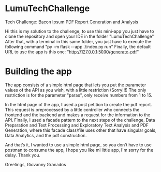 # LumuTechChallenge
Tech Challenge: Bacon Ipsum PDF Report Generation and Analysis

Hi this is my solution to the challenge, to use this mini-app you just have to clone the repository and open your IDE in the folder "LumuTechChallenge"
After that, with a terminal in this same folder, you just have to execute the following command "py -m flask --app .\index.py run"
Finally, the default URL to use the app is this one: "http://127.0.0.1:5000/generate-pdf"

# Building the app

The app consists of a simple html page that lets you put the parameter values of the API as you wish, with a little restriction (Sorry!!!)
The only restriction is for the parameter "paras", only receive numbers from 1 to 15.

In the html page of the app, I used a post petition to create the pdf report. This request is preprocessed by a little controller who connects the frontend and the backend and makes a request for the information to the API. 
Finally, I used a facade pattern to the next steps of the challenge, Data Preparation and Text Processing and Exploratory Text Analysis and PDF Generation, where this facade class/file uses other that have singular goals, Data Analytics, and the pdf construction.

And that’s it, I wanted to use a simple html page, so you don’t have to use postman to consume the app, I hope you like mi little app, I'm sorry for the delay.
Thank you. 

Greetings, Giovanny Granados
